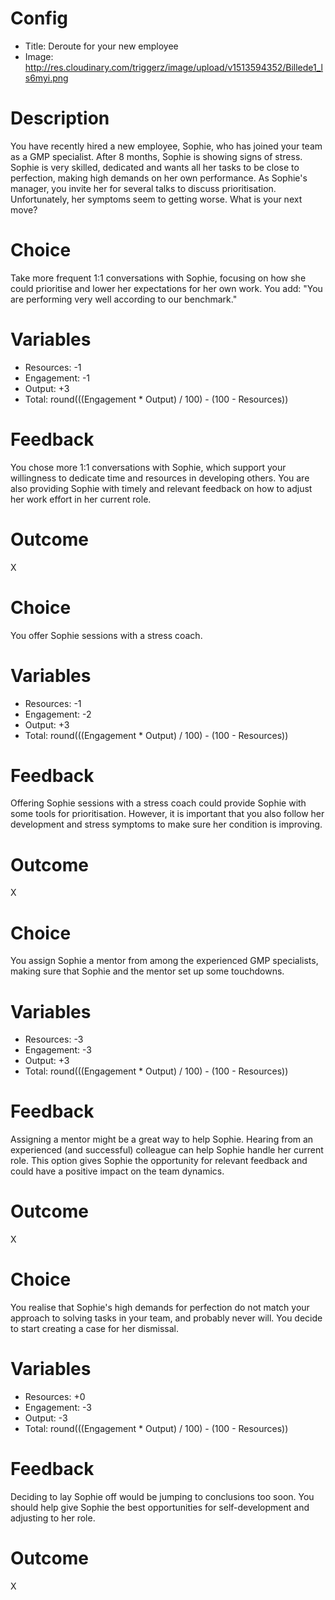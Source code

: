 # Config
 - Title: Deroute for your new employee
 - Image: http://res.cloudinary.com/triggerz/image/upload/v1513594352/Billede1_ls6myi.png

# Description

You have recently hired a new employee, Sophie, who has joined your team as a GMP specialist. After 8 months, Sophie is showing signs of stress. Sophie is very skilled, dedicated and wants all her tasks to be close to perfection, making high demands on her own performance. As Sophie's manager, you invite her for several talks to discuss prioritisation. Unfortunately, her symptoms seem to getting worse. What is your next move?  

# Choice
Take more frequent 1:1 conversations with Sophie, focusing on how she could prioritise and lower her expectations for her own work. You add: "You are performing very well according to our benchmark."

# Variables
 - Resources: -1
 - Engagement: -1
 - Output: +3
 - Total: round(((Engagement * Output) / 100) - (100 - Resources))

# Feedback
You chose more 1:1 conversations with Sophie, which support your willingness to dedicate time and resources in developing others. You are also providing Sophie with timely and relevant feedback on how to adjust her work effort in her current role. 

# Outcome
X

# Choice
You offer Sophie sessions with a stress coach.

# Variables
 - Resources: -1
 - Engagement: -2
 - Output: +3
 - Total: round(((Engagement * Output) / 100) - (100 - Resources))

# Feedback
Offering Sophie sessions with a stress coach could provide Sophie with some tools for prioritisation. However, it is important that you also follow her development and stress symptoms to make sure her condition is improving.


# Outcome
X

# Choice
You assign Sophie a mentor from among the experienced GMP specialists, making sure that Sophie and the mentor set up some touchdowns. 

# Variables
 - Resources: -3
 - Engagement: -3
 - Output: +3
 - Total: round(((Engagement * Output) / 100) - (100 - Resources))

# Feedback
Assigning a mentor might be a great way to help Sophie. Hearing from an experienced (and successful) colleague can help Sophie handle her current role. This option gives Sophie the opportunity for relevant feedback and could have a positive impact on the team dynamics.

# Outcome
X


# Choice
You realise that Sophie's high demands for perfection do not match your approach to solving tasks in your team, and probably never will. You decide to start creating a case for her dismissal.

# Variables
 - Resources: +0
 - Engagement: -3
 - Output: -3
 - Total: round(((Engagement * Output) / 100) - (100 - Resources))

# Feedback
Deciding to lay Sophie off would be jumping to conclusions too soon. You should help give Sophie the best opportunities for self-development and adjusting to her role. 

# Outcome
X

